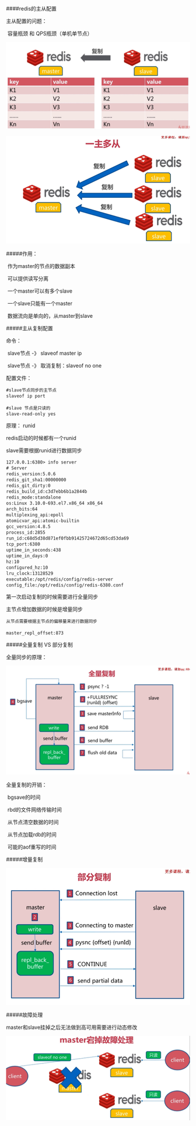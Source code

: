 ####redis的主从配置

主从配置的问题：

​	容量瓶颈 和 QPS瓶颈（单机单节点）

![1573408800333](assets/1573408800333.png)



![1573408815683](assets/1573408815683.png)



#####作用：

​	作为master的节点的数据副本

​	可以提供读写分离

​	一个master可以有多个slave

​	一个slave只能有一个master

​	数据流向是单向的，从master到slave



#####主从复制配置

命令：

​	slave节点 -》 slaveof master ip

​	slave节点 -》 取消复制：slaveof no one



配置文件：

```
#slave节点同步的主节点
slaveof ip port

#slave 节点是只读的
slave-read-only yes
```



原理： runid

redis启动的时候都有一个runid

slave需要根据runid进行数据同步

```
127.0.0.1:6380> info server
# Server
redis_version:5.0.6
redis_git_sha1:00000000
redis_git_dirty:0
redis_build_id:c3d7ebb6b1a2844b
redis_mode:standalone
os:Linux 3.10.0-693.el7.x86_64 x86_64
arch_bits:64
multiplexing_api:epoll
atomicvar_api:atomic-builtin
gcc_version:4.8.5
process_id:2855
run_id:c68d5d38d871ef0fbb91425724672d65cd53da69
tcp_port:6380
uptime_in_seconds:438
uptime_in_days:0
hz:10
configured_hz:10
lru_clock:13128529
executable:/opt/redis/config/redis-server
config_file:/opt/redis/config/redis-6380.conf
```

第一次启动复制的时候需要进行全量同步



主节点增加数据的时候是增量同步

```
从节点需要根据主节点的偏移量来进行数据同步

master_repl_offset:873
```





#####全量复制 VS 部分复制

全量同步的原理：

![1573409911876](assets/1573409911876.png)



全量复制的开销：

​	bgsave的时间

​	rbd的文件网络传输时间

​	从节点清空数据的时间

​	从节点加载rdb的时间

​	可能的aof重写的时间





#####增量复制

![1573410059642](assets/1573410059642.png)





#####故障处理

master和slave挂掉之后无法做到高可用需要进行动态修改

![1573410126585](assets/1573410126585.png)



